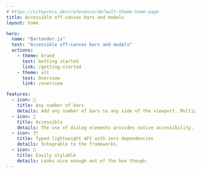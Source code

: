 ```yaml
---
# https://vitepress.dev/reference/default-theme-home-page
title: Accessible off-canvas bars and modals
layout: home

hero:
  name: "Bartender.js"
  text: "Accessible off-canvas bars and modals"
  actions:
    - theme: brand
      text: Getting started
      link: /getting-started
    - theme: alt
      text: Overview
      link: /overview

features:
  - icon: 🍻
    title: Any number of bars
    details: Add any number of bars to any side of the viewport. Multiple bars can be open simultaneously.
  - icon: 🥰
    title: Accessible
    details: The use of dialog elements provides native accessibility.
  - icon: 📦
    title: Typed lightweight API with zero dependencies
    details: Integrable to the frameworks.
  - icon: 🎨
    title: Easily stylable
    details: Looks nice enough out of the box though.
---
```


<TryItOut>
  <BasicLeftAlignedBar />
  <CenteredDialog />
  <FullScreenBar />
  <CenteredFullScreenBar />
  <BarWithAnimation />
</TryItOut>
